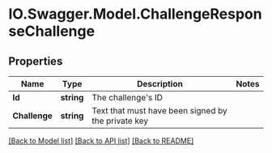 # IO.Swagger.Model.ChallengeResponseChallenge
## Properties

Name | Type | Description | Notes
------------ | ------------- | ------------- | -------------
**Id** | **string** | The challenge&#39;s ID | 
**Challenge** | **string** | Text that must have been signed by the private key | 

[[Back to Model list]](../README.md#documentation-for-models) [[Back to API list]](../README.md#documentation-for-api-endpoints) [[Back to README]](../README.md)


